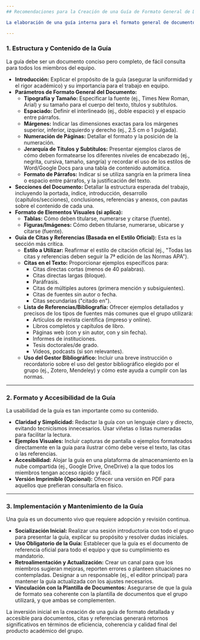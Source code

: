 ```yaml
---
## Recomendaciones para la Creación de una Guía de Formato General de Documentos, Citas y Referencias para Grupos de Trabajo Universitario

La elaboración de una guía interna para el formato general de documentos, citas y referencias es una estrategia fundamental para **garantizar la uniformidad, coherencia y profesionalidad** en los trabajos académicos colaborativos. Este recurso centralizado minimiza inconsistencias, reduce la carga de revisión final y asegura el cumplimiento de los estándares académicos. A continuación, se detallan recomendaciones sistemáticas para la creación de una guía exhaustiva y práctica:

---
```

### 1. Estructura y Contenido de la Guía

La guía debe ser un documento conciso pero completo, de fácil consulta para todos los miembros del equipo.

* **Introducción:** Explicar el propósito de la guía (asegurar la uniformidad y el rigor académico) y su importancia para el trabajo en equipo.
* **Parámetros de Formato General del Documento:**
    * **Tipografía y Tamaño:** Especificar la fuente (ej., Times New Roman, Arial) y su tamaño para el cuerpo del texto, títulos y subtítulos.
    * **Espaciado:** Definir el interlineado (ej., doble espacio) y el espacio entre párrafos.
    * **Márgenes:** Indicar las dimensiones exactas para los márgenes superior, inferior, izquierdo y derecho (ej., 2.5 cm o 1 pulgada).
    * **Numeración de Páginas:** Detallar el formato y la posición de la numeración.
    * **Jerarquía de Títulos y Subtítulos:** Presentar ejemplos claros de cómo deben formatearse los diferentes niveles de encabezado (ej., negrita, cursiva, tamaño, sangría) y recordar el uso de los estilos de Word/Google Docs para una tabla de contenido automática.
    * **Formato de Párrafos:** Indicar si se utiliza sangría en la primera línea o espacio entre párrafos, y la justificación del texto.
* **Secciones del Documento:** Detallar la estructura esperada del trabajo, incluyendo la portada, índice, introducción, desarrollo (capítulos/secciones), conclusiones, referencias y anexos, con pautas sobre el contenido de cada una.
* **Formato de Elementos Visuales (si aplica):**
    * **Tablas:** Cómo deben titularse, numerarse y citarse (fuente).
    * **Figuras/Imágenes:** Cómo deben titularse, numerarse, ubicarse y citarse (fuente).
* **Guía de Citas y Referencias (Basada en el Estilo Oficial):** Esta es la sección más crítica.
    * **Estilo a Utilizar:** Reafirmar el estilo de citación oficial (ej., "Todas las citas y referencias deben seguir la 7ª edición de las Normas APA").
    * **Citas en el Texto:** Proporcionar ejemplos específicos para:
        * Citas directas cortas (menos de 40 palabras).
        * Citas directas largas (bloque).
        * Paráfrasis.
        * Citas de múltiples autores (primera mención y subsiguientes).
        * Citas de fuentes sin autor o fecha.
        * Citas secundarias ("citado en").
    * **Lista de Referencias/Bibliografía:** Ofrecer ejemplos detallados y precisos de los tipos de fuentes más comunes que el grupo utilizará:
        * Artículos de revista científica (impreso y online).
        * Libros completos y capítulos de libro.
        * Páginas web (con y sin autor, con y sin fecha).
        * Informes de instituciones.
        * Tesis doctorales/de grado.
        * Videos, podcasts (si son relevantes).
    * **Uso del Gestor Bibliográfico:** Incluir una breve instrucción o recordatorio sobre el uso del gestor bibliográfico elegido por el grupo (ej., Zotero, Mendeley) y cómo este ayuda a cumplir con las normas.

---
### 2. Formato y Accesibilidad de la Guía

La usabilidad de la guía es tan importante como su contenido.

* **Claridad y Simplicidad:** Redactar la guía con un lenguaje claro y directo, evitando tecnicismos innecesarios. Usar viñetas o listas numeradas para facilitar la lectura.
* **Ejemplos Visuales:** Incluir capturas de pantalla o ejemplos formateados directamente en la guía para ilustrar cómo debe verse el texto, las citas o las referencias.
* **Accesibilidad:** Alojar la guía en una plataforma de almacenamiento en la nube compartida (ej., Google Drive, OneDrive) a la que todos los miembros tengan acceso rápido y fácil.
* **Versión Imprimible (Opcional):** Ofrecer una versión en PDF para aquellos que prefieran consultarla en físico.

---
### 3. Implementación y Mantenimiento de la Guía

Una guía es un documento vivo que requiere adopción y revisión continua.

* **Socialización Inicial:** Realizar una sesión introductoria con todo el grupo para presentar la guía, explicar su propósito y resolver dudas iniciales.
* **Uso Obligatorio de la Guía:** Establecer que la guía es el documento de referencia oficial para todo el equipo y que su cumplimiento es mandatorio.
* **Retroalimentación y Actualización:** Crear un canal para que los miembros sugieran mejoras, reporten errores o planteen situaciones no contempladas. Designar a un responsable (ej., el editor principal) para mantener la guía actualizada con los ajustes necesarios.
* **Vinculación con la Plantilla de Documentos:** Asegurarse de que la guía de formato sea coherente con la plantilla de documentos que el grupo utilizará, y que ambas se complementen.

La inversión inicial en la creación de una guía de formato detallada y accesible para documentos, citas y referencias generará retornos significativos en términos de eficiencia, coherencia y calidad final del producto académico del grupo.
